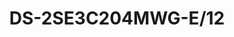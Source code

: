 ---
id: 8
title: "DS-2SE3C204MWG-E/12"
subTitle: "TandemVu 2MP+2MP 4X POE PTZ Network Camera"
category: "Network Camera"
imgCard: "/src/assets/images/networkcamera/DS-2SE3C204MWG-E12/DS-2SE3C204MWG-E12-1.png"
imgAlt: "DS-2SE3C204MWG-E/12"
thumbnails: [
  "/src/assets/images/networkcamera/DS-2SE3C204MWG-E12/DS-2SE3C204MWG-E12-1.png",
]
features: [
  "2 MP resolution for high-quality imaging",
  "Powered-by-DarkFighter technology for excellent low-light performance",
  "4× optical zoom and 16× digital zoom for expansive area coverage",
  "Supports WDR, HLC, BLC, 3D DNR, defog, and regional exposure/focus",
  "12V DC & PoE+ support for flexible installation",
  "Human and vehicle detection for enhanced security",
]
specifications: {
  Camera: {
    Image_Sensor: "[Bullet channel]: 1/2.8\" Progressive Scan CMOS; [PTZ channel]: 1/2.8\" progressive scan CMOS",
    Min_Illumination: "[Bullet channel]: Color: 0.03 Lux @ (F2.0, AGC ON), B/W: 0.01 Lux @ (F2.0, AGC ON), 0 Lux with IR; [PTZ channel]: Color: 0.01 Lux @ (F1.5, AGC ON), B/W: 0.005 Lux @ (F1.5, AGC ON), 0 Lux with IR;",
    Shutter_Speed: "1 s to 1/30,000 s",
    Slow_Shutter: "Yes",
    Day_Night: "ICR",
    Zoom: "[PTZ channel] 4 × optical, 16 × digital",
    Max_Resolution: "[Bullet channel] 1920 × 1080, [PTZ channel] 1920 × 1080"
  },
  Lens: {
    Focus: "Auto, Manual, Semi-auto",
    Focal_Length: "[Bullet channel]: 2.8 mm; [PTZ channel]: 2.8 to 12 mm, 4 × optical",
    Zoom_Speed: "[PTZ channel]: approx. 3.3 s",
    FOV: {
      "Bullet channel": "Horizontal FOV 104.9°, Vertical FOV 57.9°, Diagonal FOV 122.8°",
      "PTZ channel": "Horizontal FOV 92° to 33°, Vertical FOV 49° to 18.2°, Diagonal FOV 104° to 37.7°"
    },
    Aperture: "[Bullet channel] F2.0, [PTZ channel] F1.5 to F2.9"
  },
  Video: {
    Region_of_Interest: "1 fixed region for main stream",
    Main_Stream: {
        "50_Hz": "25 fps (1920 × 1080, 1280 × 720)",
        "60_Hz": "30 fps (1920 × 1080, 1280 × 720)"
    },
    Sub_Stream: {
        "50_Hz": "25 fps (640 × 480, 640 × 360)",
        "60_Hz": "30 fps (640 × 480, 640 × 360)"
    },
    Third_Stream: {
        "50_Hz": "25 fps (1280 × 720, 640 × 480, 640 × 360)",
        "60_Hz": "30 fps (1280 × 720, 640 × 480, 640 × 360)"
    },
    Video_Compression: "H.265, H.264, MJPEG",
    Video_Bit_Rate: "32 kbps to 16384 kbps",
    H264_Type: "Main Profile, Baseline Profile, High Profile",
    H265_Type: "Main Profile",
    Scalable_Video_Coding: "Yes"
  },
  Audio: {
    Audio_Compression: "G.711, G.722.1, G.726, MP2L2, PCM, MP3, AAC",
    Audio_Bit_Rate: "MP2L2: 32 kbps to 160 kbps; AAC: 16 kbps, 32 kbps, 64 kbps; MP3: 8 kbps to 160 kbps",
    Audio_Sampling_Rate: "MP2L2: 16 kHz, AAC-LC: 16 kHz, PCM: 8 kHz, 16 kHz, MP3: 8 kHz, 16 kHz",
    Environment_Noise_Filtering: "Yes"
  }
}
---